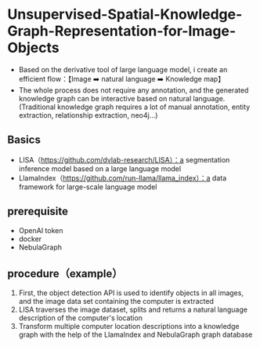 # Unsupervised-Spatial-Knowledge-Graph-Representation-for-Image-Objects
- Based on the derivative tool of large language model, i create an efficient flow：【Image ➡️ natural language ➡️ Knowledge map】
- The whole process does not require any annotation, and the generated knowledge graph can be interactive based on natural language. (Traditional knowledge graph requires a lot of manual annotation, entity extraction, relationship extraction, neo4j...)

## Basics
  - LISA（https://github.com/dvlab-research/LISA）：a segmentation inference model based on a large language model
  - LlamaIndex（https://github.com/run-llama/llama_index）：a data framework for large-scale language model

## prerequisite
  - OpenAI token
  - docker
  - NebulaGraph

## procedure（example）
1. First, the object detection API is used to identify objects in all images, and the image data set containing the computer is extracted
2. LISA traverses the image dataset, splits and returns a natural language description of the computer's location
3. Transform multiple computer location descriptions into a knowledge graph with the help of the LlamaIndex and NebulaGraph graph database
